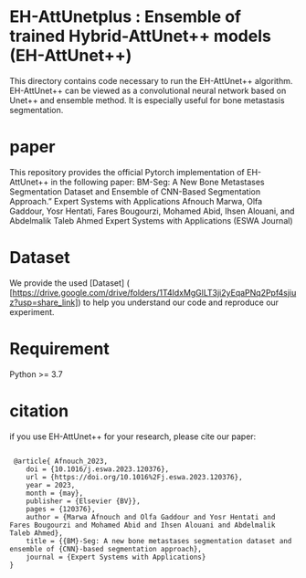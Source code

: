 # EH-AttUnetplus : Ensemble of trained Hybrid-AttUnet++ models (EH-AttUnet++)
This directory contains code necessary to run the EH-AttUnet++ algorithm. EH-AttUnet++ can be viewed as a  convolutional neural network based on Unet++ and ensemble method. It is especially useful for bone metastasis segmentation.

# paper
This repository provides the official Pytorch implementation of EH-AttUnet++ in the following paper:
BM-Seg: A New Bone Metastases Segmentation Dataset and Ensemble of CNN-Based Segmentation Approach.” Expert Systems with Applications
Afnouch Marwa, Olfa Gaddour, Yosr Hentati, Fares Bougourzi, Mohamed Abid, Ihsen Alouani, and Abdelmalik Taleb Ahmed
Expert Systems with Applications (ESWA Journal)
# Dataset
We provide the used [Dataset] ( [https://drive.google.com/drive/folders/1T4ldxMgGlLT3ji2yEqaPNq2Ppf4sjiuz?usp=share_link]) to help you understand our code and reproduce our experiment.
# Requirement
Python >= 3.7
# citation
if you use EH-AttUnet++ for your research, please cite our paper:
<pre>
<code>
 @article{ Afnouch_2023,
	doi = {10.1016/j.eswa.2023.120376},
	url = {https://doi.org/10.1016%2Fj.eswa.2023.120376},
	year = 2023,
	month = {may},
	publisher = {Elsevier {BV}},
	pages = {120376},
	author = {Marwa Afnouch and Olfa Gaddour and Yosr Hentati and Fares Bougourzi and Mohamed Abid and Ihsen Alouani and Abdelmalik Taleb Ahmed},
	title = {{BM}-Seg: A new bone metastases segmentation dataset and ensemble of {CNN}-based segmentation approach},
	journal = {Expert Systems with Applications}
}
</code>
</pre>
